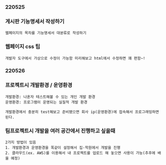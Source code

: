 ### 220525 

### 게시판 기능명세서 작성하기
```
웹페이지의 목차를 기능명세서 대분류로 작성하기
```
### 웹페이지 css 팁
```
개발자 도구에서 가상으로 수정이 가능함 미리해보고 html에서 수정하면 꽤 편함~!
```

### 220526

### 프로젝트시 개발환경 / 운영환경
```
개발환경: 나혼자 테스트해볼 수 있는 개인 개발 환경
운영환경: 프로그램이 운영되는 실질적 개발 환경

개발환경에서 충분히 test해보고 준비됐으면 회사 ip(운영환경)에 접속해서 프로그래밍하면 된다.
```
### 팀프로젝트시 개발을 여러 공간에서 진행하고 싶을때
```
2가지 방법이 있음
1. 개발환경과 운영환경을 똑같이 설정해서 집-학원에서 개발을 진행
2. 클라우드(ex. AWS)를 이용해서 내 프로젝트를 업로드 해 놓으면 사용이 가능(추후에 배울 예정)
```